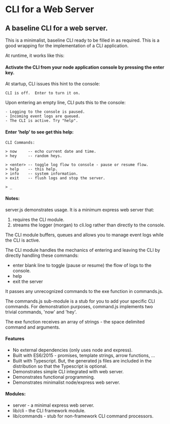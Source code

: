 # CLI for a Web Server

## A baseline CLI for a web server.

This is a minimalist, baseline CLI ready to be filled in as required.  This is a good wrapping for the implementation of a CLI application.

At runtime, it works like this:

#### Activate the CLI from your node application console by pressing the enter key.

At startup, CLI issues this hint to the console:

    CLI is off.  Enter to turn it on.

Upon entering an empty line, CLI puts this to the console:

    - Logging to the console is paused.
    - Incoming event logs are queued.
    - The CLI is active. Try "help".

#### Enter 'help' to see get this help:

    CLI Commands:

    > now     -- echo current date and time.
    > hey     -- random heys.

    > <enter> -- toggle log flow to console - pause or resume flow.
    > help    -- this help.
    > info    -- system information.
    > exit    -- flush logs and stop the server.

    > _

#### Notes:

server.js demonstrates usage.  It is a minimum express web server that:

1. requires the CLI module.
2. streams the logger (morgan) to cli.log rather than directly to the console.

The CLI module buffers, queues and allows you to manage event logs while the CLI is active.

The CLI module handles the mechanics of entering and leaving the CLI by directly handling these commands:

- enter blank line to toggle (pause or resume) the flow of logs to the console.
- help
- exit the server

It passes any unrecognized commands to the exe function in commands.js.

The commands.js sub-module is a stub for you to add your specific CLI commands.  For demonstration purposes, command.js implements two trivial commands, 'now' and 'hey'.

The exe function receives an array of strings - the space delimited command and arguments.

#### Features

- No external dependencies (only uses node and express).
- Built with ES6/2015 - promises, template strings, arrow functions, ...
- Built with Typescript.  But, the generated js files are included in the distribution so that the Typescript is optional.
- Demonstrates simple CLI integrated with web server.
- Demonstrates functional programming.
- Demonstrates minimalist node/express web server.

#### Modules:

- server       - a minimal express web server.
- lib/cli      - the CLI framework module.
- lib/commands - stub for non-framework CLI command processors.
